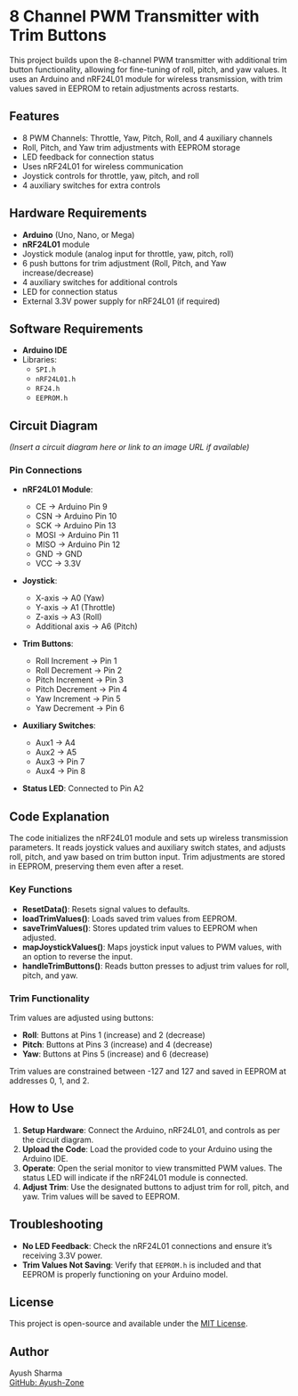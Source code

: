 
# 8 Channel PWM Transmitter with Trim Buttons

This project builds upon the 8-channel PWM transmitter with additional trim button functionality, allowing for fine-tuning of roll, pitch, and yaw values. It uses an Arduino and nRF24L01 module for wireless transmission, with trim values saved in EEPROM to retain adjustments across restarts.

## Features

- 8 PWM Channels: Throttle, Yaw, Pitch, Roll, and 4 auxiliary channels
- Roll, Pitch, and Yaw trim adjustments with EEPROM storage
- LED feedback for connection status
- Uses nRF24L01 for wireless communication
- Joystick controls for throttle, yaw, pitch, and roll
- 4 auxiliary switches for extra controls

## Hardware Requirements

- **Arduino** (Uno, Nano, or Mega)
- **nRF24L01** module
- Joystick module (analog input for throttle, yaw, pitch, roll)
- 6 push buttons for trim adjustment (Roll, Pitch, and Yaw increase/decrease)
- 4 auxiliary switches for additional controls
- LED for connection status
- External 3.3V power supply for nRF24L01 (if required)

## Software Requirements

- **Arduino IDE**
- Libraries:
  - `SPI.h`
  - `nRF24L01.h`
  - `RF24.h`
  - `EEPROM.h`

## Circuit Diagram

*(Insert a circuit diagram here or link to an image URL if available)*

### Pin Connections

- **nRF24L01 Module**:
  - CE → Arduino Pin 9
  - CSN → Arduino Pin 10
  - SCK → Arduino Pin 13
  - MOSI → Arduino Pin 11
  - MISO → Arduino Pin 12
  - GND → GND
  - VCC → 3.3V

- **Joystick**:
  - X-axis → A0 (Yaw)
  - Y-axis → A1 (Throttle)
  - Z-axis → A3 (Roll)
  - Additional axis → A6 (Pitch)

- **Trim Buttons**:
  - Roll Increment → Pin 1
  - Roll Decrement → Pin 2
  - Pitch Increment → Pin 3
  - Pitch Decrement → Pin 4
  - Yaw Increment → Pin 5
  - Yaw Decrement → Pin 6

- **Auxiliary Switches**:
  - Aux1 → A4
  - Aux2 → A5
  - Aux3 → Pin 7
  - Aux4 → Pin 8

- **Status LED**: Connected to Pin A2

## Code Explanation

The code initializes the nRF24L01 module and sets up wireless transmission parameters. It reads joystick values and auxiliary switch states, and adjusts roll, pitch, and yaw based on trim button input. Trim adjustments are stored in EEPROM, preserving them even after a reset.

### Key Functions

- **ResetData()**: Resets signal values to defaults.
- **loadTrimValues()**: Loads saved trim values from EEPROM.
- **saveTrimValues()**: Stores updated trim values to EEPROM when adjusted.
- **mapJoystickValues()**: Maps joystick input values to PWM values, with an option to reverse the input.
- **handleTrimButtons()**: Reads button presses to adjust trim values for roll, pitch, and yaw.

### Trim Functionality

Trim values are adjusted using buttons:
- **Roll**: Buttons at Pins 1 (increase) and 2 (decrease)
- **Pitch**: Buttons at Pins 3 (increase) and 4 (decrease)
- **Yaw**: Buttons at Pins 5 (increase) and 6 (decrease)

Trim values are constrained between -127 and 127 and saved in EEPROM at addresses 0, 1, and 2.

## How to Use

1. **Setup Hardware**: Connect the Arduino, nRF24L01, and controls as per the circuit diagram.
2. **Upload the Code**: Load the provided code to your Arduino using the Arduino IDE.
3. **Operate**: Open the serial monitor to view transmitted PWM values. The status LED will indicate if the nRF24L01 module is connected.
4. **Adjust Trim**: Use the designated buttons to adjust trim for roll, pitch, and yaw. Trim values will be saved to EEPROM.

## Troubleshooting

- **No LED Feedback**: Check the nRF24L01 connections and ensure it’s receiving 3.3V power.
- **Trim Values Not Saving**: Verify that `EEPROM.h` is included and that EEPROM is properly functioning on your Arduino model.

## License

This project is open-source and available under the [MIT License](LICENSE).

## Author

Ayush Sharma  
[GitHub: Ayush-Zone](https://github.com/Ayush-Zone)
